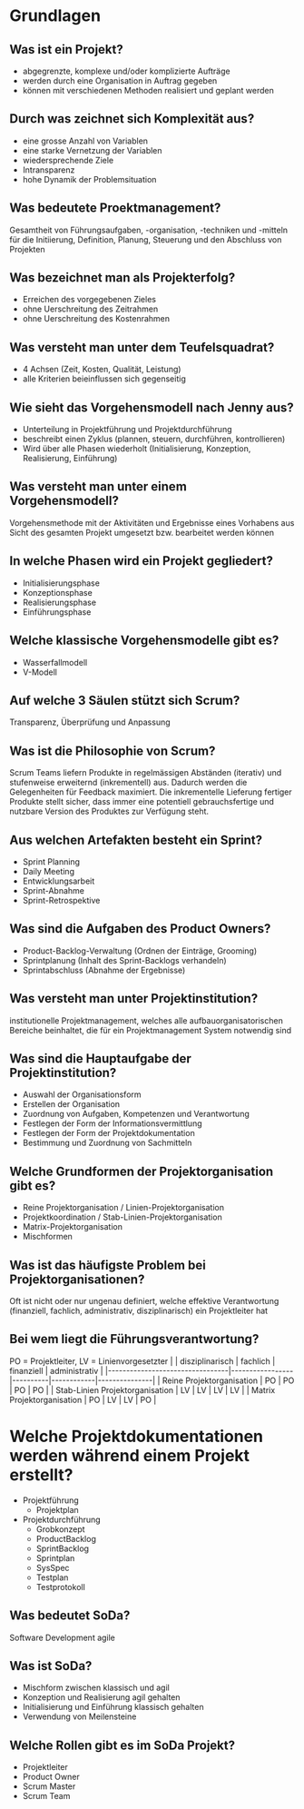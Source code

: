 # Grundlagen

## Was ist ein Projekt?
* abgegrenzte, komplexe und/oder komplizierte Aufträge
* werden durch eine Organisation in Auftrag gegeben
* können mit verschiedenen Methoden realisiert und geplant werden

## Durch was zeichnet sich Komplexität aus?
* eine grosse Anzahl von Variablen
* eine starke Vernetzung der Variablen
* wiedersprechende Ziele
* Intransparenz
* hohe Dynamik der Problemsituation

## Was bedeutete Proektmanagement?
Gesamtheit von Führungsaufgaben, -organisation, -techniken und
-mitteln für die Initiierung, Definition, Planung, Steuerung und den
Abschluss von Projekten

## Was bezeichnet man als Projekterfolg?
* Erreichen des vorgegebenen Zieles
* ohne Uerschreitung des Zeitrahmen
* ohne Uerschreitung des Kostenrahmen

## Was versteht man unter dem Teufelsquadrat?
* 4 Achsen (Zeit, Kosten, Qualität, Leistung)
* alle Kriterien beieinflussen sich gegenseitig

## Wie sieht das Vorgehensmodell nach Jenny aus?
* Unterteilung in Projektführung und Projektdurchführung
* beschreibt einen Zyklus (plannen, steuern, durchführen, kontrollieren)
* Wird über alle Phasen wiederholt (Initialisierung, Konzeption, Realisierung, Einführung)

## Was versteht man unter einem Vorgehensmodell?
Vorgehensmethode mit der Aktivitäten und Ergebnisse eines
Vorhabens aus Sicht des gesamten Projekt umgesetzt bzw.
bearbeitet werden können

## In welche Phasen wird ein Projekt gegliedert?
* Initialisierungsphase
* Konzeptionsphase
* Realisierungsphase
* Einführungsphase

## Welche klassische Vorgehensmodelle gibt es?
* Wasserfallmodell
* V-Modell

## Auf welche 3 Säulen stützt sich Scrum?
Transparenz, Überprüfung und Anpassung

## Was ist die Philosophie von Scrum?
Scrum Teams liefern Produkte in regelmässigen Abständen (iterativ)
und stufenweise erweiternd (inkrementell) aus. Dadurch werden die
Gelegenheiten für Feedback maximiert. Die inkrementelle Lieferung 
fertiger Produkte stellt sicher, dass immer eine potentiell 
gebrauchsfertige und nutzbare Version des Produktes 
zur Verfügung steht.

## Aus welchen Artefakten besteht ein Sprint?
* Sprint Planning
* Daily Meeting
* Entwicklungsarbeit
* Sprint-Abnahme
* Sprint-Retrospektive

## Was sind die Aufgaben des Product Owners?
* Product-Backlog-Verwaltung (Ordnen der Einträge, Grooming)
* Sprintplanung (Inhalt des Sprint-Backlogs verhandeln)
* Sprintabschluss (Abnahme der Ergebnisse)

## Was versteht man unter Projektinstitution?
institutionelle Projektmanagement, welches alle aufbauorganisatorischen 
Bereiche beinhaltet, die für ein Projektmanagement System notwendig sind

## Was sind die Hauptaufgabe der Projektinstitution?
* Auswahl der Organisationsform
* Erstellen der Organisation
* Zuordnung von Aufgaben, Kompetenzen und Verantwortung
* Festlegen der Form der Informationsvermittlung
* Festlegen der Form der Projektdokumentation
* Bestimmung und Zuordnung von Sachmitteln

## Welche Grundformen der Projektorganisation gibt es?
* Reine Projektorganisation / Linien-Projektorganisation
* Projektkoordination / Stab-Linien-Projektorganisation
* Matrix-Projektorganisation
* Mischformen

## Was ist das häufigste Problem bei Projektorganisationen?
Oft ist nicht oder nur ungenau definiert, welche effektive
Verantwortung (finanziell, fachlich, administrativ, disziplinarisch)
ein Projektleiter hat

## Bei wem liegt die Führungsverantwortung?
PO = Projektleiter, LV = Linienvorgesetzter
|                                 | disziplinarisch | fachlich | finanziell | administrativ |
|---------------------------------|-----------------|----------|------------|---------------|
| Reine Projektorganisation       | PO              | PO       | PO         | PO            |
| Stab-Linien Projektorganisation | LV              | LV       | LV         | LV            |
| Matrix Projektorganisation      | PO              | LV       | LV         | PO            |

# Welche Projektdokumentationen werden während einem Projekt erstellt?
* Projektführung
    * Projektplan
* Projektdurchführung
    * Grobkonzept
    * ProductBacklog
    * SprintBacklog
    * Sprintplan
    * SysSpec
    * Testplan
    * Testprotokoll

## Was bedeutet SoDa?
Software Development agile

## Was ist SoDa?
* Mischform zwischen klassisch und agil
* Konzeption und Realisierung agil gehalten
* Initialisierung und Einführung klassisch gehalten
* Verwendung von Meilensteine

## Welche Rollen gibt es im SoDa Projekt?
* Projektleiter
* Product Owner
* Scrum Master
* Scrum Team

